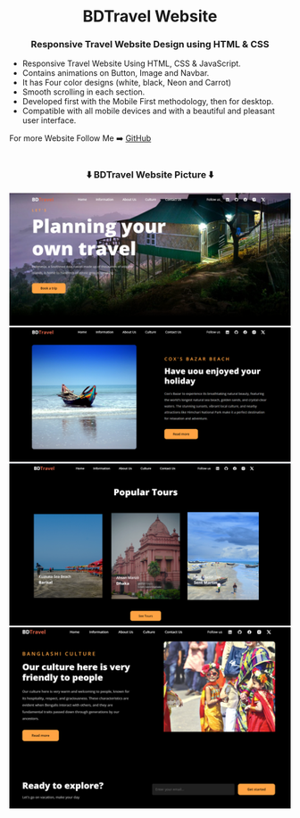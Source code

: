 <h1 align="center">BDTravel Website</h1>
<h3 align="center">Responsive Travel Website Design using HTML & CSS</h3>

- Responsive Travel Website Using HTML, CSS & JavaScript.
- Contains animations on Button, Image and Navbar.
- It has Four color designs (white, black, Neon and Carrot)
- Smooth scrolling in each section.
- Developed first with the Mobile First methodology, then for desktop.
- Compatible with all mobile devices and with a beautiful and pleasant user interface.

For more Website Follow Me ➡️ [GitHub](https://linkedin.com/in/abdul-alim-0)<br><br>

<h3 align="center">⬇️ BDTravel Website Picture ⬇️</h3>  

![BDTravel](./website%20img/Screenshot%202024-08-06%20203013.png)
![BDTravel](./website%20img/Screenshot%202024-08-06%20203033.png)
![BDTravel](./website%20img/Screenshot%202024-08-06%20203110.png)
![BDTravel](./website%20img/Screenshot%202024-08-06%20203130.png)